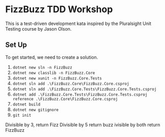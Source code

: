 # FizzBuzz TDD Workshop

This is a test-driven development kata inspired by the Pluralsight Unit Testing course by Jason Olson.

## Set Up

To get started, we need to create a solution.

1. `dotnet new sln -n FizzBuzz`
1. `dotnet new classlib -n FizzBuzz.Core`
1. `dotnet new xunit -n FizzBuzz.Core.Tests`
1. `dotnet sln add .\FizzBuzz.Core\FizzBuzz.Core.csproj`
1. `dotnet sln add .\FizzBuzz.Core.Tests\FizzBuzz.Core.Tests.csproj`
1. `dotnet add .\FizzBuzz.Core.Tests\FizzBuzz.Core.Tests.csproj reference .\FizzBuzz.Core\FizzBuzz.Core.csproj`
1. `dotnet build`
1. `dotnet new gitignore`
1. `git init`

Divisible by 3, return Fizz
Divisible by 5 return buzz
ivisible by both return FizzBuzz
